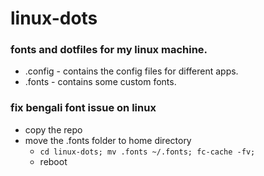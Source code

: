 # linux-dots

### fonts and dotfiles for my linux machine.

- .config - contains the config files for different apps.
- .fonts - contains some custom fonts.

### fix bengali font issue on linux

- copy the repo
- move the .fonts folder to home directory
    - `cd linux-dots; mv .fonts ~/.fonts; fc-cache -fv;`
    - reboot
